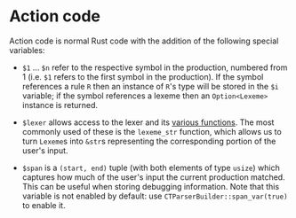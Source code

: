 # Action code

Action code is normal Rust code with the addition of the following special variables:

 * `$1` ... `$n` refer to the respective symbol in the production, numbered
   from 1 (i.e. `$1` refers to the first symbol in the production). If the
   symbol references a rule `R` then an instance of `R`'s type will be stored
   in the `$i` variable; if the symbol references a lexeme then an
   `Option<Lexeme>` instance is returned.

 * `$lexer` allows access to the lexer and its [various
   functions](https://softdevteam.github.io/grmtools/master/api/lrpar/trait.Lexer.html).
   The most commonly used of these is the `lexeme_str` function, which allows
   us to turn `Lexeme`s into `&str`s representing the corresponding portion of
   the user's input.

 * `$span` is a `(start, end)` tuple (with both elements of type `usize`) which
   captures how much of the user's input the current production matched. This
   can be useful when storing debugging information. Note that this variable is
   not enabled by default: use `CTParserBuilder::span_var(true)` to enable it.
